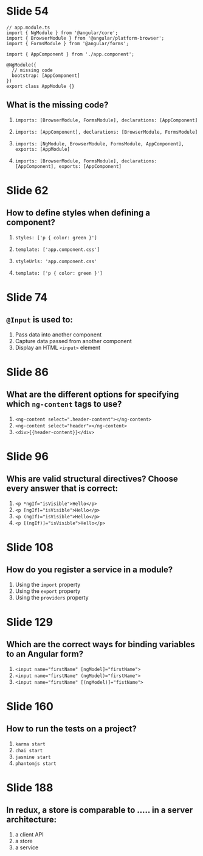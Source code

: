 # Slide 54

```
// app.module.ts
import { NgModule } from '@angular/core';
import { BrowserModule } from '@angular/platform-browser';
import { FormsModule } from '@angular/forms';

import { AppComponent } from './app.component';

@NgModule({
  // missing code
  bootstrap: [AppComponent]
})
export class AppModule {}
```

## What is the missing code?

1. `imports: [BrowserModule, FormsModule], declarations: [AppComponent]`

2. `imports: [AppComponent], declarations: [BrowserModule, FormsModule]`

3. `imports: [NgModule, BrowserModule, FormsModule, AppComponent], exports:
   [AppModule]`

4. `imports: [BrowserModule, FormsModule], declarations: [AppComponent],
   exports: [AppComponent]`

# Slide 62

## How to define styles when defining a component?

1. `styles: ['p { color: green }']`

2. `template: ['app.component.css']`

3. `styleUrls: 'app.component.css'`

4. `template: ['p { color: green }']`

<!-- 
1. correct answer
2. student confused template and styleUrls
3. student didn't notice that Urls is plural, thus an array of css URLs is
   required
4. student confused between the roles of a template vs a style
--> 

# Slide 74

## `@Input` is used to:

1. Pass data into another component
2. Capture data passed from another component
3. Display an HTML `<input>` element

<!--
1. student is confused between @Input and @Output
2. correct answer
3. student is confused between a template and a decorator
-->

# Slide 86

## What are the different options for specifying which `ng-content` tags to use?

1. `<ng-content select=".header-content"></ng-content>`
2. `<ng-content select="header"></ng-content>`
3. `<div>{{header-content}}</div>`

<!--
1. correct
2. correct
3. student confused with other frameworks
-->

# Slide 96

## Whis are valid structural directives? Choose every answer that is correct:

1. `<p *ngIf="isVisible">Hello</p>`
2. `<p [ngIf]="isVisible">Hello</p>`
3. `<p (ngIf)="isVisible">Hello</p>`
4. `<p [(ngIf)]="isVisible">Hello</p>`

<!--
1. correct
2. correct
3. incorrect, parens are used for event binding
4. incorrect, banana boxes are used for two-way data binding
-->

# Slide 108

## How do you register a service in a module?

1. Using the `import` property
2. Using the `export` property
3. Using the `providers` property

<!--
1. student is confused with modules vs services
2. student is confused with the difference between service and making
   components available to other modules
3. correct
-->

# Slide 129

## Which are the correct ways for binding variables to an Angular form?

1. `<input name="firstName" [ngModel]="firstName">`
2. `<input name="firstName" (ngModel)="firstName">`
3. `<input name="firstName" [(ngModel)]="fistName">`

<!--
1. correct
2. student is confused with parens vs brackets data binding
3. correct
-->

# Slide 160

## How to run the tests on a project?

1. `karma start`
2. `chai start`
3. `jasmine start`
4. `phantomjs start`

<!--
1. correct
2. chai is an assertion library, not a test runner
3. jasmine is a testing framework, not a test runner
4. phatomjs is a headless, scriptable browser API, not a test runner
-->

# Slide 188

## In redux, a store is comparable to ..... in a server architecture:

1. a client API
2. a store
3. a service

<!--
1. student is confused with the presentational view/a client API
2. correct
3. student is confused with observables/function invocation
-->
